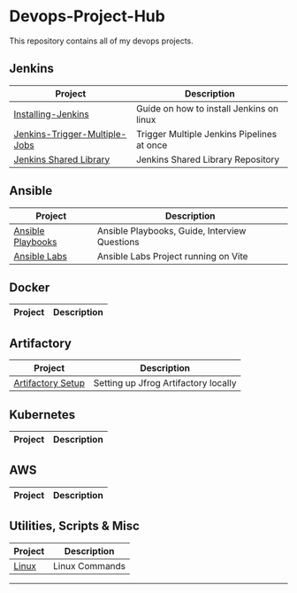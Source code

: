 # Devops-Project-Hub
This repository contains all of my devops projects.



## Jenkins

| Project | Description |
|---|---|
| [Installing-Jenkins](https://github.com/ShubhamBhavsar101/Installing-Jenkins) | Guide on how to install Jenkins on linux |
| [Jenkins-Trigger-Multiple-Jobs](https://github.com/ShubhamBhavsar101/Jenkins-Trigger-Multiple-Jobs) | Trigger Multiple Jenkins Pipelines at once |
| [Jenkins Shared Library](https://github.com/ShubhamBhavsar101/Jenkins-Shared-Library.git) | Jenkins Shared Library Repository |


## Ansible

| Project | Description |
|---|---|
| [Ansible Playbooks](https://github.com/ShubhamBhavsar101/Ansible.git) | Ansible Playbooks, Guide, Interview Questions|
| [Ansible Labs](https://github.com/ShubhamBhavsar101/Ansible-Labs.git) | Ansible Labs Project running on Vite|

## Docker

| Project | Description |
|---|---|

## Artifactory
| Project | Description |
|---|---|
| [Artifactory Setup](https://github.com/ShubhamBhavsar101/Artifactory.git) | Setting up Jfrog Artifactory locally|

## Kubernetes
| Project | Description |
|---|---|


## AWS

| Project | Description |
|---|---|


## Utilities, Scripts & Misc

| Project | Description |
|---|---|
| [Linux](https://github.com/ShubhamBhavsar101/Linux.git) | Linux Commands|


---

